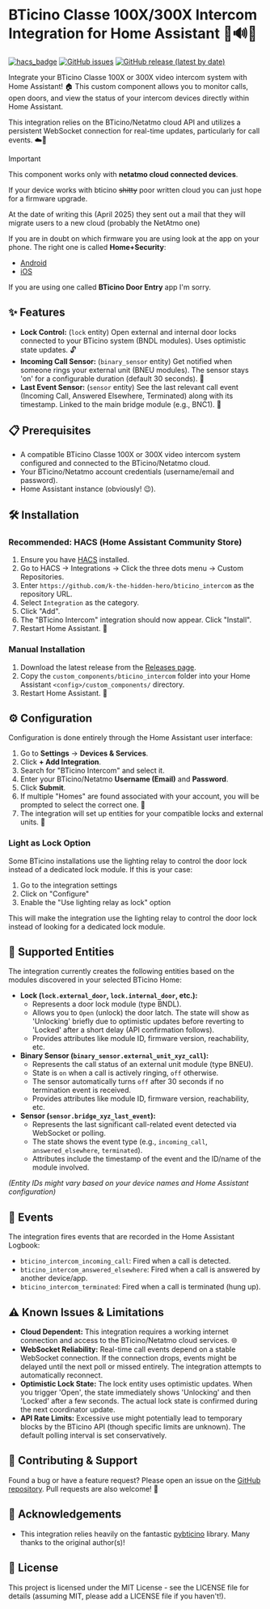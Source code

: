 # BTicino Classe 100X/300X Intercom Integration for Home Assistant 🚪🔊📞

[![hacs_badge](https://img.shields.io/badge/HACS-Default-41BDF5.svg)](https://github.com/hacs/integration)
[![GitHub issues](https://img.shields.io/github/issues/k-the-hidden-hero/bticino_intercom)](https://github.com/k-the-hidden-hero/bticino_intercom/issues)
[![GitHub release (latest by date)](https://img.shields.io/github/v/release/k-the-hidden-hero/bticino_intercom)](https://github.com/k-the-hidden-hero/bticino_intercom/releases/latest)

Integrate your BTicino Classe 100X or 300X video intercom system with Home Assistant! 🏠 This custom component allows you to monitor calls, open doors, and view the status of your intercom devices directly within Home Assistant.

This integration relies on the BTicino/Netatmo cloud API and utilizes a persistent WebSocket connection for real-time updates, particularly for call events. ☁️🔄

> [!IMPORTANT]
> This component works only with **netatmo cloud connected devices**.
>
> If your device works with bticino ~~shitty~~ poor written cloud you
> can just hope for a firmware upgrade.
>
> At the date of writing this (April 2025) they sent out a mail that they will migrate users to a new cloud (probably the NetAtmo one)
>
> If you are in doubt on which firmware you are using look at the app on your phone.
> The right one is called **Home+Security**:
> - [Android](https://play.google.com/store/apps/details?id=com.netatmo.camera)
> - [iOS](https://apps.apple.com/us/app/home-security/id951725393)
>
> If you are using one called **BTicino Door Entry** app I'm sorry.


## ✨ Features

*   **Lock Control:** (`lock` entity) Open external and internal door locks connected to your BTicino system (BNDL modules). Uses optimistic state updates. 🔓
*   **Incoming Call Sensor:** (`binary_sensor` entity) Get notified when someone rings your external unit (BNEU modules). The sensor stays 'on' for a configurable duration (default 30 seconds). 🔔
*   **Last Event Sensor:** (`sensor` entity) See the last relevant call event (Incoming Call, Answered Elsewhere, Terminated) along with its timestamp. Linked to the main bridge module (e.g., BNC1). 📜

## 📋 Prerequisites

*   A compatible BTicino Classe 100X or 300X video intercom system configured and connected to the BTicino/Netatmo cloud.
*   Your BTicino/Netatmo account credentials (username/email and password).
*   Home Assistant instance (obviously! 😉).

## 🛠️ Installation

### Recommended: HACS (Home Assistant Community Store)

1.  Ensure you have [HACS](https://hacs.xyz/) installed.
2.  Go to HACS -> Integrations -> Click the three dots menu -> Custom Repositories.
3.  Enter `https://github.com/k-the-hidden-hero/bticino_intercom` as the repository URL.
4.  Select `Integration` as the category.
5.  Click "Add".
6.  The "BTicino Intercom" integration should now appear. Click "Install".
7.  Restart Home Assistant. 🔄

### Manual Installation

1.  Download the latest release from the [Releases page](https://github.com/k-the-hidden-hero/bticino_intercom/releases).
2.  Copy the `custom_components/bticino_intercom` folder into your Home Assistant `<config>/custom_components/` directory.
3.  Restart Home Assistant. 🔄

## ⚙️ Configuration

Configuration is done entirely through the Home Assistant user interface:

1.  Go to **Settings** -> **Devices & Services**.
2.  Click **+ Add Integration**.
3.  Search for "BTicino Intercom" and select it.
4.  Enter your BTicino/Netatmo **Username (Email)** and **Password**.
5.  Click **Submit**.
6.  If multiple "Homes" are found associated with your account, you will be prompted to select the correct one. 🏡
7.  The integration will set up entities for your compatible locks and external units. 🎉

### Light as Lock Option

Some BTicino installations use the lighting relay to control the door lock instead of a dedicated lock module. If this is your case:

1. Go to the integration settings
2. Click on "Configure"
3. Enable the "Use lighting relay as lock" option

This will make the integration use the lighting relay to control the door lock instead of looking for a dedicated lock module.

## 🧩 Supported Entities

The integration currently creates the following entities based on the modules discovered in your selected BTicino Home:

*   **Lock (`lock.external_door`, `lock.internal_door`, etc.):**
    *   Represents a door lock module (type BNDL).
    *   Allows you to `Open` (unlock) the door latch. The state will show as 'Unlocking' briefly due to optimistic updates before reverting to 'Locked' after a short delay (API confirmation follows).
    *   Provides attributes like module ID, firmware version, reachability, etc.
*   **Binary Sensor (`binary_sensor.external_unit_xyz_call`):**
    *   Represents the call status of an external unit module (type BNEU).
    *   State is `on` when a call is actively ringing, `off` otherwise.
    *   The sensor automatically turns `off` after 30 seconds if no termination event is received.
    *   Provides attributes like module ID, firmware version, reachability, etc.
*   **Sensor (`sensor.bridge_xyz_last_event`):**
    *   Represents the last significant call-related event detected via WebSocket or polling.
    *   The state shows the event type (e.g., `incoming_call`, `answered_elsewhere`, `terminated`).
    *   Attributes include the timestamp of the event and the ID/name of the module involved.

*(Entity IDs might vary based on your device names and Home Assistant configuration)*

## 📝 Events

The integration fires events that are recorded in the Home Assistant Logbook:

*   `bticino_intercom_incoming_call`: Fired when a call is detected.
*   `bticino_intercom_answered_elsewhere`: Fired when a call is answered by another device/app.
*   `bticino_intercom_terminated`: Fired when a call is terminated (hung up).

## ⚠️ Known Issues & Limitations

*   **Cloud Dependent:** This integration requires a working internet connection and access to the BTicino/Netatmo cloud services. 🌐
*   **WebSocket Reliability:** Real-time call events depend on a stable WebSocket connection. If the connection drops, events might be delayed until the next poll or missed entirely. The integration attempts to automatically reconnect.
*   **Optimistic Lock State:** The lock entity uses optimistic updates. When you trigger 'Open', the state immediately shows 'Unlocking' and then 'Locked' after a few seconds. The actual lock state is confirmed during the next coordinator update.
*   **API Rate Limits:** Excessive use might potentially lead to temporary blocks by the BTicino API (though specific limits are unknown). The default polling interval is set conservatively.

## 🤝 Contributing & Support

Found a bug or have a feature request? Please open an issue on the [GitHub repository](https://github.com/k-the-hidden-hero/bticino_intercom/issues). Pull requests are also welcome! 🙌

## 🙏 Acknowledgements

*   This integration relies heavily on the fantastic [pybticino](https://github.com/k-the-hidden-hero/pybticino) library. Many thanks to the original author(s)!

## 📜 License

This project is licensed under the MIT License - see the LICENSE file for details (assuming MIT, please add a LICENSE file if you haven't!).
